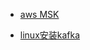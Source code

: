 - [aws MSK](https://aws.amazon.com/cn/msk/)


- [linux安装kafka ](https://cloud.tencent.com/developer/article/1474255)